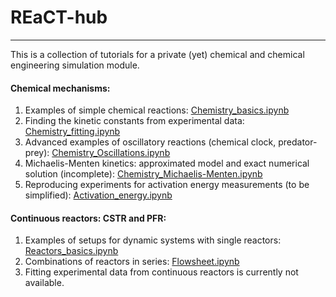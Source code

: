
REaCT-hub
===============================
---------------------------
This is a collection of tutorials for a private (yet) chemical and chemical engineering simulation module.

#### Chemical mechanisms:
1. Examples of simple chemical reactions: [Chemistry_basics.ipynb](./Chemistry_basics.ipynb)
1. Finding the kinetic constants from experimental data: [Chemistry_fitting.ipynb](./Chemistry_fitting.ipynb)
1. Advanced examples of oscillatory reactions (chemical clock, predator-prey): [Chemistry_Oscillations.ipynb](./Chemistry_Oscillations.ipynb)
1. Michaelis-Menten kinetics: approximated model and exact numerical solution (incomplete): [Chemistry_Michaelis-Menten.ipynb](./Chemistry_Michaelis-Menten.ipynb)
1. Reproducing experiments for activation energy measurements (to be simplified): [Activation_energy.ipynb](./Activation_energy.ipynb)

#### Continuous reactors: CSTR and PFR:
1. Examples of setups for dynamic systems with single reactors: [Reactors_basics.ipynb](./Reactors_basics.ipynb)
1. Combinations of reactors in series: [Flowsheet.ipynb](./Flowsheet.ipynb)
1. Fitting experimental data from continuous reactors is currently not available.

